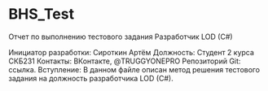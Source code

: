 # BHS_Test
Отчет по выполнению тестового задания
Разработчик LOD (C#)

Инициатор разработки: Сироткин Артём
Должность: Студент 2 курса СКБ231
Контакты: ВКонтакте, @TRUGGYONEPRO
Репозиторий Git: ссылка.
Вступление:
 	В данном файле описан метод решения тестового задания на должность разработчика LOD (C#). 

